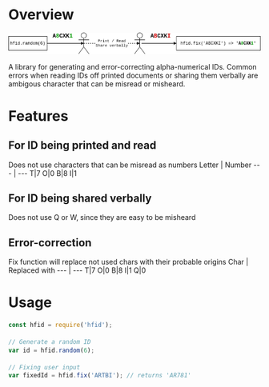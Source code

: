 # Overview

![Overview](hfid.png)

A library for generating and error-correcting alpha-numerical IDs.
Common errors when reading IDs off printed documents or sharing them verbally are ambigous character that can be misread or misheard.

# Features
## For ID being printed and read
Does not use characters that can be misread as numbers
Letter | Number
--- | ---
T|7
O|0
B|8
I|1

## For ID being shared verbally
Does not use Q or W, since they are easy to be misheard

## Error-correction
Fix function will replace not used chars with their probable origins
Char | Replaced with
--- | ---
T|7
O|0
B|8
I|1
Q|0

# Usage

```javascript
const hfid = require('hfid');

// Generate a random ID
var id = hfid.random(6);

// Fixing user input
var fixedId = hfid.fix('ARTBI'); // returns 'AR781'
```
